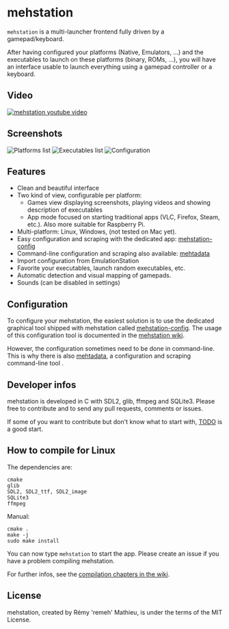 # mehstation


`mehstation` is a multi-launcher frontend fully driven by a gamepad/keyboard.

After having configured your platforms (Native, Emulators, ...) and the executables to launch on these platforms (binary, ROMs, ...), you will  have an interface usable to launch everything using a gamepad controller or a keyboard.

## Video

[![mehstation youtube video](http://img.youtube.com/vi/FxudzfhMTlU/0.jpg)](https://www.youtube.com/watch?v=FxudzfhMTlU)

## Screenshots

![Platforms list](http://c.remy.io/9YHrbWZm)
![Executables list](http://c.remy.io/oH0ki0Su)
![Configuration](http://c.remy.io/UWI1B1Ue)

## Features

  * Clean and beautiful interface
  * Two kind of view, configurable per platform:
    * Games view displaying screenshots, playing videos and showing description of executables
    * App mode focused on starting traditional apps (VLC, Firefox, Steam, etc.). Also more suitable for Raspberry Pi.
  * Multi-platform: Linux, Windows, (not tested on Mac yet).
  * Easy configuration and scraping with the dedicated app: [mehstation-config](https://github.com/remeh/mehstation-config)
  * Command-line configuration and scraping also available: [mehtadata](https://github.com/remeh/mehtadata)
  * Import configuration from EmulationStation
  * Favorite your executables, launch random executables, etc.
  * Automatic detection and visual mapping of gamepads.
  * Sounds (can be disabled in settings)

## Configuration

To configure your mehstation, the easiest solution is to use the dedicated graphical tool shipped with mehstation called [mehstation-config](https://github.com/remeh/mehstation-config). The usage of this configuration tool is documented in the [mehstation wiki](https://github.com/remeh/mehstation/wiki).

However, the configuration sometimes need to be done in command-line. This is why there is also [mehtadata](https://github.com/remeh/mehtadata), a configuration and scraping command-line tool .

## Developer infos

mehstation is developed in C with SDL2, glib, ffmpeg and SQLite3.
Please free to contribute and to send any pull requests, comments or issues.

If some of you want to contribute but don't know what to start with, [TODO](https://github.com/remeh/mehstation/blob/master/TODO.md) is a good start.

## How to compile for Linux

The dependencies are:

```
cmake
glib
SDL2, SDL2_ttf, SDL2_image
SQLite3
ffmpeg
```

Manual:

```
cmake .
make -j
sudo make install
```

You can now type `mehstation` to start the app.
Please create an issue if you have a problem compiling mehstation.

For further infos, see the [compilation chapters in the wiki](https://github.com/remeh/mehstation/wiki).

## License

mehstation, created by Rémy 'remeh' Mathieu, is under the terms of the MIT License.

